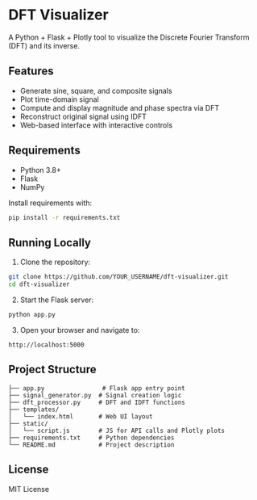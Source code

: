 # DFT Visualizer

A Python + Flask + Plotly tool to visualize the Discrete Fourier Transform (DFT) and its inverse.

## Features
- Generate sine, square, and composite signals
- Plot time-domain signal
- Compute and display magnitude and phase spectra via DFT
- Reconstruct original signal using IDFT
- Web-based interface with interactive controls

## Requirements
- Python 3.8+
- Flask
- NumPy

Install requirements with:
```bash
pip install -r requirements.txt
```

## Running Locally
1. Clone the repository:
```bash
git clone https://github.com/YOUR_USERNAME/dft-visualizer.git
cd dft-visualizer
```

2. Start the Flask server:
```bash
python app.py
```

3. Open your browser and navigate to:
```
http://localhost:5000
```

## Project Structure
```
├── app.py                # Flask app entry point
├── signal_generator.py  # Signal creation logic
├── dft_processor.py     # DFT and IDFT functions
├── templates/
│   └── index.html       # Web UI layout
├── static/
│   └── script.js        # JS for API calls and Plotly plots
├── requirements.txt     # Python dependencies
└── README.md            # Project description
```

## License
MIT License
